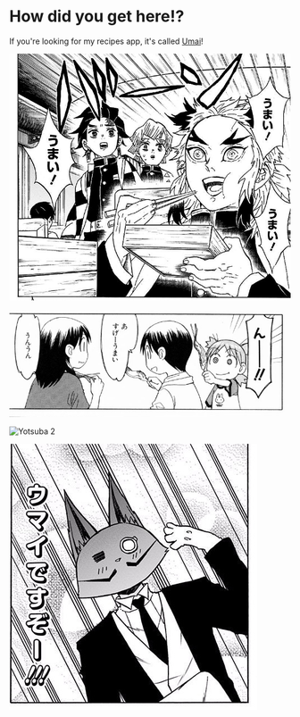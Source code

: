 # How did you get here!?

If you're looking for my recipes app, it's called [Umai](https://github.com/noeldemartin/umai)!

![Kimetsu](img/kimetsu.jpg)

![Yotsuba](img/yotsuba.jpg)

![Yotsuba 2](img/yotsuba2.jpg)

![Pochi Kuro](img/pochikuro.jpg)
